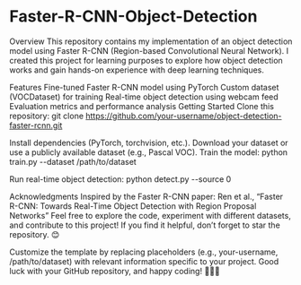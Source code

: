 # Faster-R-CNN-Object-Detection

Overview
This repository contains my implementation of an object detection model using Faster R-CNN (Region-based Convolutional Neural Network). I created this project for learning purposes to explore how object detection works and gain hands-on experience with deep learning techniques.

Features
Fine-tuned Faster R-CNN model using PyTorch
Custom dataset (VOCDataset) for training
Real-time object detection using webcam feed
Evaluation metrics and performance analysis
Getting Started
Clone this repository:
git clone https://github.com/your-username/object-detection-faster-rcnn.git

Install dependencies (PyTorch, torchvision, etc.).
Download your dataset or use a publicly available dataset (e.g., Pascal VOC).
Train the model:
python train.py --dataset /path/to/dataset

Run real-time object detection:
python detect.py --source 0

Acknowledgments
Inspired by the Faster R-CNN paper: Ren et al., “Faster R-CNN: Towards Real-Time Object Detection with Region Proposal Networks”
Feel free to explore the code, experiment with different datasets, and contribute to this project! If you find it helpful, don’t forget to star the repository. 😊

Customize the template by replacing placeholders (e.g., your-username, /path/to/dataset) with relevant information specific to your project. Good luck with your GitHub repository, and happy coding! 🚀👩‍💻
